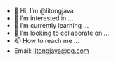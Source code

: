 - 👋 Hi, I’m @litongjava
- 👀 I’m interested in ...
- 🌱 I’m currently learning ...
- 💞️ I’m looking to collaborate on ...
- 📫 How to reach me ...
- Email: litongjava@qq.com

<!---
litongjava/litongjava is a ✨ special ✨ repository because its `README.md` (this file) appears on your GitHub profile.
You can click the Preview link to take a look at your changes.
--->
